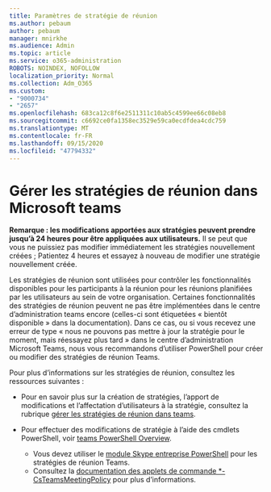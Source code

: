 ```yaml
---
title: Paramètres de stratégie de réunion
ms.author: pebaum
author: pebaum
manager: mnirkhe
ms.audience: Admin
ms.topic: article
ms.service: o365-administration
ROBOTS: NOINDEX, NOFOLLOW
localization_priority: Normal
ms.collection: Adm_O365
ms.custom:
- "9000734"
- "2657"
ms.openlocfilehash: 683ca12c8f6e2511311c10ab5c4599ee66c08eb8
ms.sourcegitcommit: c6692ce0fa1358ec3529e59ca0ecdfdea4cdc759
ms.translationtype: MT
ms.contentlocale: fr-FR
ms.lasthandoff: 09/15/2020
ms.locfileid: "47794332"
---
```

# <a name="manage-meeting-policies-in-microsoft-teams"></a>Gérer les stratégies de réunion dans Microsoft teams

**Remarque : les modifications apportées aux stratégies peuvent prendre jusqu’à 24 heures pour être appliquées aux utilisateurs.** Il se peut que vous ne puissiez pas modifier immédiatement les stratégies nouvellement créées ; Patientez 4 heures et essayez à nouveau de modifier une stratégie nouvellement créée.

Les stratégies de réunion sont utilisées pour contrôler les fonctionnalités disponibles pour les participants à la réunion pour les réunions planifiées par les utilisateurs au sein de votre organisation. Certaines fonctionnalités des stratégies de réunion peuvent ne pas être implémentées dans le centre d’administration teams encore (celles-ci sont étiquetées « bientôt disponible » dans la documentation). Dans ce cas, ou si vous recevez une erreur de type « nous ne pouvons pas mettre à jour la stratégie pour le moment, mais réessayez plus tard » dans le centre d’administration Microsoft Teams, nous vous recommandons d’utiliser PowerShell pour créer ou modifier des stratégies de réunion Teams. 

Pour plus d’informations sur les stratégies de réunion, consultez les ressources suivantes :

- Pour en savoir plus sur la création de stratégies, l’apport de modifications et l’affectation d’utilisateurs à la stratégie, consultez la rubrique [gérer les stratégies de réunion dans teams](https://docs.microsoft.com/microsoftteams/meeting-policies-in-teams).

- Pour effectuer des modifications de stratégie à l’aide des cmdlets PowerShell, voir [teams PowerShell Overview](https://docs.microsoft.com/microsoftteams/teams-powershell-overview). 
    - Vous devez utiliser le [module Skype entreprise PowerShell](https://www.microsoft.com/download/details.aspx?id=39366) pour les stratégies de réunion Teams. 
    - Consultez la [documentation des applets de commande *-CsTeamsMeetingPolicy](https://docs.microsoft.com/search/?search=CsTeamsMeetingPolicy&view=skype-ps) pour plus d’informations.

